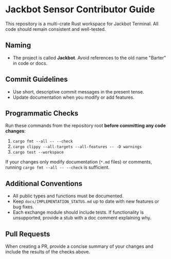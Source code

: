 # Jackbot Sensor Contributor Guide

This repository is a multi-crate Rust workspace for Jackbot Terminal. All code should remain consistent and well-tested.

## Naming
- The project is called **Jackbot**. Avoid references to the old name "Barter" in code or docs.

## Commit Guidelines
- Use short, descriptive commit messages in the present tense.
- Update documentation when you modify or add features.

## Programmatic Checks
Run these commands from the repository root **before committing any code changes**:

1. `cargo fmt --all -- --check`
2. `cargo clippy --all-targets --all-features -- -D warnings`
3. `cargo test --workspace`

If your changes only modify documentation (`*.md` files) or comments, running `cargo fmt --all -- --check` is sufficient.

## Additional Conventions
- All public types and functions must be documented.
- Keep `docs/IMPLEMENTATION_STATUS.md` up to date with new features or bug fixes.
- Each exchange module should include tests. If functionality is unsupported, provide a stub with a doc comment explaining why.

## Pull Requests
When creating a PR, provide a concise summary of your changes and include the results of the checks above.
